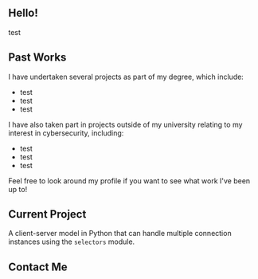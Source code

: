 ## Hello!
test
## Past Works
I have undertaken several projects as part of my degree, which include:
- test
- test
- test

I have also taken part in projects outside of my university relating to my interest in cybersecurity, including:
- test
- test
- test

Feel free to look around my profile if you want to see what work I've been up to!

## Current Project
A client-server model in Python that can handle multiple connection instances using the `selectors` module.
## Contact Me

